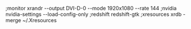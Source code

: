 ;monitor
xrandr --output DVI-D-0 --mode 1920x1080 --rate 144
;nvidia
nvidia-settings --load-config-only
;redshift
redshift-gtk
;xresources
xrdb -merge ~/.Xresources